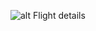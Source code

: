 
![alt Flight details ](https://s8.hostingkartinok.com/uploads/images/2020/02/411d849396d8a80a5231714e58b3489e.png)
